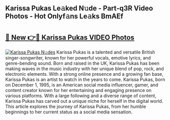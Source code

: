 ## Karissa Pukas Le𝚊ked N𝚞de - Part-q3R Video Photos - Hot Onlyf𝚊ns Le𝚊ks BmAEf

# <h2><a href="http://ac20045.deff.icu/?id=Karissa+Pukas">🔗 New 👉🔴 Karissa Pukas VIDEO Photos</a></h2>

[![Karissa Pukas N𝚞des](https://i.imgur.com/rIISA9y.gif)](http://ac20045.deff.icu/?id=Karissa+Pukas)
Karissa Pukas is a talented and versatile British singer-songwriter, known for her powerful vocals, emotive lyrics, and genre-bending sound. Born and raised in the UK, Karissa Pukas has been making waves in the music industry with her unique blend of pop, rock, and electronic elements. With a strong online presence and a growing fan base, Karissa Pukas is an artist to watch in the years to come. Karissa Pukas, born on December 1, 1995, is an American social media influencer, gamer, and content creator known for her entertaining and engaging presence on various platforms. With a large following and a diverse range of content, Karissa Pukas has carved out a unique niche for herself in the digital world. This article explores the journey of Karissa Pukas, from her humble beginnings to her current status as a social media sensation.
